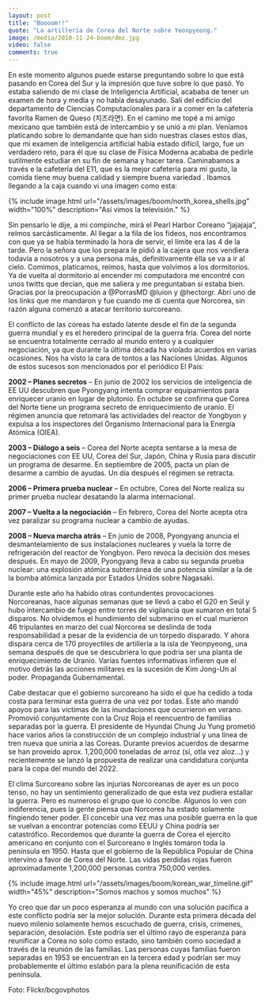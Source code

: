 ```yaml
---
layout: post
title: "Boooom!!"
quote: "La artillería de Corea del Norte sobre Yeonpyeong."
image: /media/2010-11-24-boom/dmz.jpg
video: false
comments: true
---
```


En este momento algunos puede estarse preguntando sobre lo que está pasando en Corea del Sur y la impresión que tuve sobre lo que pasó.
Yo estaba saliendo de mi clase de Inteligencia Artificial, acababa de tener un examen de hora y media y no había desayunado.
Salí del edificio del departamento de Ciencias Computacionales para ir a comer en la cafetería favorita Ramen de Queso (치즈라면).
En el camino me topé a mi amigo mexicano que también está de intercambio y se unió a mi plan. Veníamos platicando sobre lo demandante
que han sido nuestras clases estos días, que mi examen de inteligencia artificial había estado difícil, largo, fue un verdadero reto,
para él que su clase de Física Moderna acababa de pedirle sutilmente estudiar en su fin de semana y hacer tarea. Caminabamos a través
e la cafetería del E11, que es la mejor cafetería para mi gusto, la comida tiene muy buena calidad y siempre buena variedad .
Ibamos llegando a la caja cuando vi una imagen como esta:


{% include image.html url="/assets/images/boom/north_korea_shells.jpg" width="100%" description="Así vimos la televisión." %}


Sin pensarlo le dije, a mi compinche, mirá el Pearl Harbor Coreano “jajajaja”, reímos sarcásticamente. Al llegar a la fila de los fideos,
nos encontramos con que ya se había terminado la hora de servir, el límite era las 4 de la tarde. Pero la señora que los prepara le pidió
a la cajera que nos vendiera todavía a nosotros y a una persona más, definitivamente élla se va a ir al cielo. Comimos, platicamos, reímos,
hasta que volvimos a los dormitorios.
Ya de vuelta al dormitorio al encender mi computadora me encontré con unos twitts que decían, que me saliera y me preguntaban si estaba bien.
Gracias por la preocupación a  @PorrasMD @luion y @hectorgr. Abrí uno de los links que me mandaron y fue cuando me di cuenta que Norcorea,
sin razón alguna comenzó a atacar territorio surcoreano.

El conflicto de las coreas ha estado latente desde el fin de la segunda guerra mundial y es el heredero principal de la guerra fría.
Corea del norte se encuentra totalmente cerrado al mundo entero y a cualquier negociación, ya que durante la última década ha violado
acuerdos en varias ocasiones. Nos ha visto la cara de tontos a las Naciones Unidas. Algunos de estos sucesos son mencionados por el periódico El País:

<strong>2002 – Planes secretos</strong> – En junio de 2002 los servicios de inteligencia de EE UU descubren que Pyongyang intenta comprar equipamientos para
enriquecer uranio en lugar de plutonio. En octubre se confirma que Corea del Norte tiene un programa secreto de enriquecimiento de uranio.
El régimen anuncia que retomará las actividades del reactor de Yongbyon y expulsa a los inspectores del Organismo Internacional para la Energía Atómica (OIEA).

<strong>2003 – Diálogo a seis</strong> – Corea del Norte acepta sentarse a la mesa de negociaciones con EE UU, Corea del Sur, Japón, China y Rusia para
discutir un programa de desarme. En septiembre de 2005, pacta un plan de desarme a cambio de ayudas. Un día después el régimen se retracta.

<strong>2006 – Primera prueba nuclear</strong> – En octubre, Corea del Norte realiza su primer prueba nuclear desatando la alarma internacional.

<strong>2007 – Vuelta a la negociación</strong> – En febrero, Corea del Norte acepta otra vez paralizar su programa nuclear a cambio de ayudas.

<strong>2008 – Nueva marcha atrás</strong> – En junio de 2008, Pyongyang anuncia el desmantelamiento de sus instalaciones nucleares y vuela la
torre de refrigeración del reactor de Yongbyon. Pero revoca la decisión dos meses después. En mayo de 2009, Pyongyang lleva a
cabo su segunda prueba nuclear: una explosión atómica subterránea de una potencia similar a la de la bomba atómica lanzada por
Estados Unidos sobre Nagasaki.

Durante este año ha habido otras contundentes provocaciones Norcoreanas, hace algunas semanas que se llevó a cabo el G20 en Seúl
y hubo intercambio de fuego entre torres de vigilancia que sumaron en total 5 disparos. No olvidemos el hundimiento del submarino
en el cual murieron 46 tripulantes en marzo del cual Norcorea se deslinda de toda responsabilidad a pesar de la evidencia de un
torpedo disparado. Y ahora  dispara cerca de 170 proyectiles de artillería a la isla de Yeonpyeong, una semana después de que se
descubriera lo que podría ser una planta de enriquecimiento de Uranio. Varias fuentes informativas infieren que el motivo detrás
las acciones militares es la sucesión de Kim Jong-Un al poder. Propaganda Gubernamental.

Cabe destacar que el gobierno surcoreano ha sido el que ha cedido a toda costa para terminar esta guerra de una vez por todas.
Este año mandó apoyos para las víctimas de las inundaciones que ocurrieron en verano. Promovió conjuntamente con la Cruz Roja el
reencuentro de familias separadas por la guerra. El presidente de Hyundai Chung Ju Yung prometió hace varios años la construcción
de un complejo industrial y una línea de tren nueva que uniría a las Coreas. Durante previos acuerdos de desarme se han proveído
aprox. 1,200,000 toneladas de arroz (sí, otla vez aloz…) y recientemente se lanzó la propuesta de realizar una candidatura
conjunta para la copa del mundo del 2022.

El clima Surcoreano sobre las injurias Norcoreanas de ayer es un poco tenso, no hay un sentimiento generalizado de que esta vez
pudiera estallar la guerra. Pero es numeroso el grupo que lo concibe. Algunos lo ven con indiferencia, pues la gente piensa que
Norcorea ha estado solamente fingiendo tener poder. El concebir una vez mas una posible guerra en la que se vuelvan a encontrar
potencias como EEUU y China podría ser catastrófico. Recordemos que durante la guerra de Corea el ejercito americano en conjunto
con el Surcoreano e Inglés tomaron toda la península en 1950. Hasta que el gobierno de la República Popular de China  intervino
a favor de Corea del Norte. Las vidas perdidas rojas fueron aproximadamente 1,200,000 personas contra 750,000 verdes.



{% include image.html url="/assets/images/boom/korean_war_timeline.gif" width="45%" description="Somos machos y somos muchos"  %}


Yo creo que dar un poco esperanza al mundo con una solución pacífica a este conflicto podría ser la mejor solución. Durante esta
primera década del nuevo milenio solamente hemos escuchado de guerra, crisis, crímenes, separación, desolación. Este podría ser el
último rayo de esperanza para reunificar a Corea no solo como  estado, sino también como sociedad a través de la reunión de las
familias. Las personas cuyas familias fueron separadas en 1953 se encuentran en la tercera edad y podrían ser muy probablemente
el último eslabón para la plena reunificación de esta península.


Foto: Flickr/bcgovphotos

